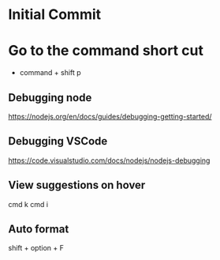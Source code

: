 # Initial Commit

# Go to the command short cut

- command + shift p

## Debugging node

https://nodejs.org/en/docs/guides/debugging-getting-started/

## Debugging VSCode

https://code.visualstudio.com/docs/nodejs/nodejs-debugging

## View suggestions on hover

cmd k
cmd i

## Auto format

shift + option + F
